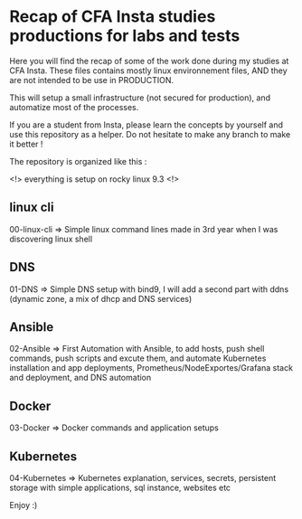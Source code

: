 # Recap of CFA Insta studies productions for labs and tests

Here you will find the recap of some of  the work done during my studies at CFA Insta.
These files contains mostly linux environnement files, AND they are not intended to be use in PRODUCTION.

This will setup a small infrastructure (not secured for production), and automatize most of the processes.

If you are a student from Insta, please learn the concepts by yourself and use this repository as a helper.
Do not hesitate to make any branch to make it better !

The repository is organized like this : 

<!> everything is setup on rocky linux 9.3 <!>

## linux cli
00-linux-cli => Simple linux command lines made in 3rd year when I was discovering linux shell

## DNS
01-DNS => Simple DNS setup with bind9, I will add a second part with ddns (dynamic zone, a mix of dhcp and DNS services)

## Ansible
02-Ansible => First Automation with Ansible, to add hosts, push shell commands, push scripts and excute them, and automate Kubernetes installation and app deployments, Prometheus/NodeExportes/Grafana stack and deployment, and DNS automation

## Docker
03-Docker => Docker commands and application setups

## Kubernetes
04-Kubernetes => Kubernetes explanation, services, secrets, persistent storage with simple applications, sql instance, websites etc

Enjoy :)
